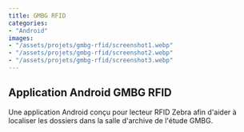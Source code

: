 ```yaml
---
title: GMBG RFID
categories:
- "Android"
images:
- "/assets/projets/gmbg-rfid/screenshot1.webp"
- "/assets/projets/gmbg-rfid/screenshot2.webp"
- "/assets/projets/gmbg-rfid/screenshot3.webp"
---
```


## Application Android GMBG RFID

Une application Android conçu pour lecteur RFID Zebra afin d'aider à localiser les dossiers dans la salle d'archive de l'étude GMBG.